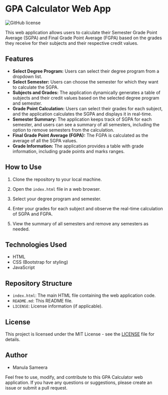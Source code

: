 # GPA Calculator Web App

![GitHub license](https://img.shields.io/badge/license-MIT-blue.svg)

This web application allows users to calculate their Semester Grade Point Average (SGPA) and Final Grade Point Average (FGPA) based on the grades they receive for their subjects and their respective credit values.

## Features

- **Select Degree Program:** Users can select their degree program from a dropdown list.
- **Select Semester:** Users can choose the semester for which they want to calculate the SGPA.
- **Subjects and Grades:** The application dynamically generates a table of subjects and their credit values based on the selected degree program and semester.
- **Grade Point Calculation:** Users can select their grades for each subject, and the application calculates the SGPA and displays it in real-time.
- **Semester Summary:** The application keeps track of SGPA for each semester, and users can see a summary of all semesters, including the option to remove semesters from the calculation.
- **Final Grade Point Average (FGPA):** The FGPA is calculated as the average of all the SGPA values.
- **Grade Information:** The application provides a table with grade information, including grade points and marks ranges.

## How to Use

1. Clone the repository to your local machine.

2. Open the `index.html` file in a web browser.

3. Select your degree program and semester.

4. Enter your grades for each subject and observe the real-time calculation of SGPA and FGPA.

5. View the summary of all semesters and remove any semesters as needed.

## Technologies Used

- HTML
- CSS (Bootstrap for styling)
- JavaScript

## Repository Structure

- `index.html`: The main HTML file containing the web application code.
- `README.md`: This README file.
- `LICENSE`: License information (if applicable).

## License

This project is licensed under the MIT License - see the [LICENSE](LICENSE) file for details.

## Author

- Manula Sameera

Feel free to use, modify, and contribute to this GPA Calculator web application. If you have any questions or suggestions, please create an issue or submit a pull request.
